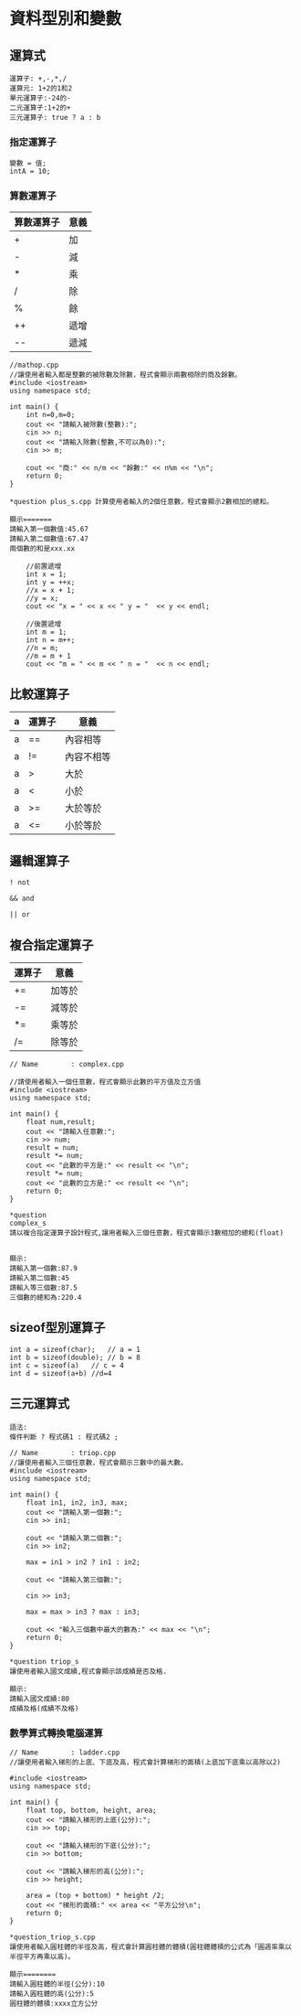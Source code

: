 # 資料型別和變數
## 運算式

```
運算子: +,-,*,/
運算元: 1+2的1和2
單元運算子:-24的-
二元運算子:1+2的+
三元運算子: true ? a : b
```
### 指定運算子
```
變數 = 值;
intA = 10;
```
### 算數運算子
算數運算子|意義|
-----|----|
+| 加 |
-| 減 |
*|乘|
/|除|
%|餘|
++|遞增|
--|遞減|



	//mathop.cpp
	//讓使用者輸入都是整數的被除數及除數，程式會顯示兩數相除的商及餘數。
	#include <iostream>
	using namespace std;

	int main() {
		int n=0,m=0;
		cout << "請輸入被除數(整數):";
		cin >> n;
		cout << "請輸入除數(整數,不可以為0):";
		cin >> m;

		cout << "商:" << n/m << "餘數:" << n%m << "\n";
		return 0;
	}

```
*question plus_s.cpp 計算使用者輸入的2個任意數，程式會顯示2數相加的總和。

顯示=======
請輸入第一個數值:45.67
請輸入第二個數值:67.47
兩個數的和是xxx.xx

```

```
	//前置遞增
	int x = 1;
	int y = ++x;
	//x = x + 1;
	//y = x;
	cout << "x = " << x << " y = "  << y << endl;

	//後置遞增
	int m = 1;
	int n = m++;
	//n = m;
	//m = m + 1
	cout << "m = " << m << " n = "  << n << endl;
```
## 比較運算子
a| 運算子 | 意義 
-|---|--- 
a|== | 內容相等 
a|!= | 內容不相等 
a|> | 大於 
a|< | 小於 
a|>= | 大於等於 
a|<= | 小於等於 



## 邏輯運算子 

```
! not

&& and

|| or
```

## 複合指定運算子
 運算子 | 意義 
---|--- 
+= | 加等於 
-= | 減等於 
*= | 乘等於 
/= | 除等於 

	// Name        : complex.cpp

	//請使用者輸入一個任意數，程式會顯示此數的平方值及立方值
	#include <iostream>
	using namespace std;

	int main() {
		float num,result;
		cout << "請輸入任意數:";
		cin >> num;
		result = num;
		result *= num;
		cout << "此數的平方是:" << result << "\n";
		result *= num;
		cout << "此數的立方是:" << result << "\n";
		return 0;
	}

```
*question
complex_s
請以複合指定運算子設計程式,讓用者輸入三個任意數，程式會顯示3數相加的總和(float)


顯示:
請輸入第一個數:87.9
請輸入第二個數:45
請輸入等三個數:87.5
三個數的總和為:220.4
```

## sizeof型別運算子
```
int a = sizeof(char);   // a = 1
int b = sizeof(double); // b = 8
int c = sizeof(a)	// c = 4
int d = sizeof(a+b) //d=4
```

## 三元運算式
```
語法:
條件判斷 ? 程式碼1 : 程式碼2 ;
```
	// Name        : triop.cpp
	//讓使用者輸入三個任意數，程式會顯示三數中的最大數。
	#include <iostream>
	using namespace std;

	int main() {
		float in1, in2, in3, max;
		cout << "請輸入第一個數:";
		cin >> in1;

		cout << "請輸入第二個數:";
		cin >> in2;

		max = in1 > in2 ? in1 : in2;

		cout << "請輸入第三個數:";

		cin >> in3;

		max = max > in3 ? max : in3;

		cout << "輸入三個數中最大的數為:" << max << "\n";
		return 0;
	}

```
*question triop_s
讓使用者輸入國文成績,程式會顯示該成績是否及格. 

顯示:
請輸入國文成績:80
成績及格(成績不及格)
```

### 數學算式轉換電腦運算

	// Name        : ladder.cpp
	//讓使用者輸入梯形的上底、下底及高，程式會計算梯形的面積(上底加下底乘以高除以2)

	#include <iostream>
	using namespace std;

	int main() {
		float top, bottom, height, area;
		cout << "請輸入梯形的上底(公分):";
		cin >> top;

		cout << "請輸入梯形的下底(公分):";
		cin >> bottom;

		cout << "請輸入梯形的高(公分):";
		cin >> height;

		area = (top + bottom) * height /2;
		cout << "梯形的面積:" << area << "平方公分\n";
		return 0;
	}

```
*question_triop_s.cpp
讓使用者輸入圓柱體的半徑及高，程式會計算圓柱體的體積(圓柱體體積的公式為「圓週率乘以半徑平方再乘以高)。

顯示========
請輸入圓柱體的半徑(公分):10
請輸入圓柱體的高(公分):5
圓柱體的體積:xxxx立方公分
```

